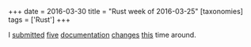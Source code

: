+++
date = 2016-03-30
title = "Rust week of 2016-03-25"
[taxonomies]
tags = ['Rust']
+++

I [submitted][] [five][] [documentation][] [changes][] [this] time
around.

  [submitted]: https://github.com/rust-lang/rust/pull/32603
  [five]: https://github.com/rust-lang/rust/pull/32605
  [documentation]: https://github.com/rust-lang/rust/pull/32606
  [changes]: https://github.com/rust-lang/rust/pull/32607
  [this]: https://github.com/rust-lang/rust/pull/32608
